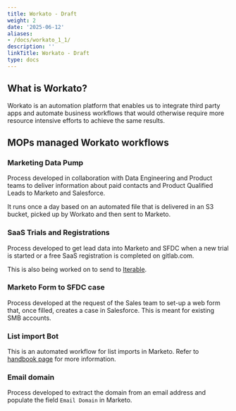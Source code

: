 ```yaml
---
title: Workato - Draft
weight: 2
date: '2025-06-12'
aliases:
- /docs/workato_1_1/
description: ''
linkTitle: Workato - Draft
type: docs
---
```


## What is Workato?

Workato is an automation platform that enables us to integrate third party apps and automate business workflows that would otherwise require more resource intensive efforts to achieve the same results.

## MOPs managed Workato workflows

### Marketing Data Pump

Process developed in collaboration with Data Engineering and Product teams to deliver information about paid contacts and Product Qualified Leads to Marketo and Salesforce.

It runs once a day based on an automated file that is delivered in an S3 bucket, picked up by Workato and then sent to Marketo.

### SaaS Trials and Registrations

Process developed to get lead data into Marketo and SFDC when a new trial is started or a free SaaS registration is completed on gitlab.com.

This is also being worked on to send to [Iterable](/handbook/marketing/marketing-operations/iterable/#overview).

### Marketo Form to SFDC case

Process developed at the request of the Sales team to set-up a web form that, once filled, creates a case in Salesforce. This is meant for existing SMB accounts.

### List import Bot

This is an automated workflow for list imports in Marketo. Refer to [handbook page](/handbook/marketing/marketing-operations/automated-list-import/) for more information.

### Email domain

Process developed to extract the domain from an email address and populate the field `Email Domain` in Marketo.
